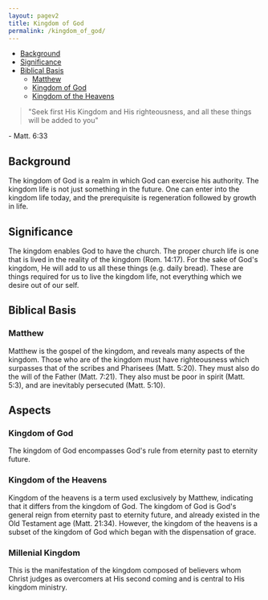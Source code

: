 ```yaml
---
layout: pagev2
title: Kingdom of God
permalink: /kingdom_of_god/
---
```


- [Background](#background)
- [Significance](#significance)
- [Biblical Basis](#biblical-basis)
  - [Matthew](#matthew)
  - [Kingdom of God](#kingdom-of-god)
  - [Kingdom of the Heavens](#kingdom-of-the-heavens)
  
>"Seek first His Kingdom and His righteousness, and all these things will be added to you"

\- Matt. 6:33

## Background

The kingdom of God is a realm in which God can exercise his authority. The kingdom life is not just something in the future. One can enter into the kingdom life today, and the prerequisite is regeneration followed by growth in life.

## Significance

The kingdom enables God to have the church. The proper church life is one that is lived in the reality of the kingdom (Rom. 14:17). 
For the sake of God's kingdom, He will add to us all these things (e.g. daily bread). These are things required for us to live the kingdom life, not everything which we desire out of our self.

## Biblical Basis

### Matthew

Matthew is the gospel of the kingdom, and reveals many aspects of the kingdom. Those who are of the kingdom must have righteousness which surpasses that of the scribes and Pharisees (Matt. 5:20). They must also do the will of the Father (Matt. 7:21). They also must be poor in spirit (Matt. 5:3), and are inevitably persecuted (Matt. 5:10).

## Aspects

### Kingdom of God

The kingdom of God encompasses God's rule from eternity past to eternity future. 

### Kingdom of the Heavens

Kingdom of the heavens is a term used exclusively by Matthew, indicating that it differs from the kingdom of God. The kingdom of God is God's general reign from eternity past to eternity future, and already existed in the Old Testament age (Matt. 21:34). However, the kingdom of the heavens is a subset of the kingdom of God which began with the dispensation of grace.

### Millenial Kingdom

This is the manifestation of the kingdom composed of believers whom Christ judges as overcomers at His second coming and is central to His kingdom ministry.